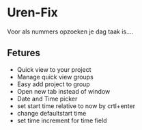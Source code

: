 Uren-Fix
========

Voor als nummers opzoeken je dag taak is....


Fetures
----

- Quick view to your project
- Manage quick view groups
- Easy add project to group
- Open new tab instead of window
- Date and Time picker
- set start time relative to now by crtl+enter
- change defaultstart time
- set time increment for time field
